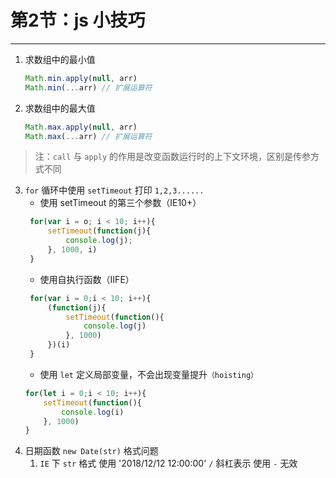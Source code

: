 # 第2节：js 小技巧

---

1. 求数组中的最小值
   ```JavaScript
   Math.min.apply(null, arr)
   Math.min(...arr) // 扩展运算符
   ```
2. 求数组中的最大值
   ```JavaScript
   Math.max.apply(null, arr)
   Math.max(...arr) // 扩展运算符
   ```
 > 注：`call` 与 `apply` 的作用是改变函数运行时的上下文环境，区别是传参方式不同

3. `for` 循环中使用 `setTimeout` 打印 `1,2,3......`
   * 使用 setTimeout 的第三个参数（IE10+）
   ```JavaScript
    for(var i = o; i < 10; i++){
        setTimeout(function(j){
            console.log(j);
        }, 1000, i)
    }
   ```
   * 使用自执行函数（IIFE）
   ```JavaScript
    for(var i = 0;i < 10; i++){
        (function(j){
            setTimeout(function(){
                console.log(j)
            }, 1000)
        })(i)
    }
   ```
   * 使用 `let` 定义局部变量，不会出现变量提升`（hoisting）`
    ```JavaScript
    for(let i = 0;i < 10; i++){
        setTimeout(function(){
            console.log(i)
        }, 1000)
    }
   ```
3. 日期函数
   `new Date(str)` 格式问题
   1. `IE` 下 `str` 格式 使用 '2018/12/12 12:00:00' `/` 斜杠表示  使用 `-` 无效

